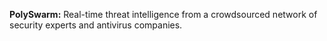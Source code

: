 [comment]: # " File: readme.md"
[comment]: # "  Copyright (c) PolySwarm, 2019."
[comment]: # "  "
[comment]: # "  Licensed under Apache 2.0 (https://www.apache.org/licenses/LICENSE-2.0.txt)"
[comment]: # ""
**PolySwarm:** Real-time threat intelligence from a crowdsourced network of security experts and
antivirus companies.
